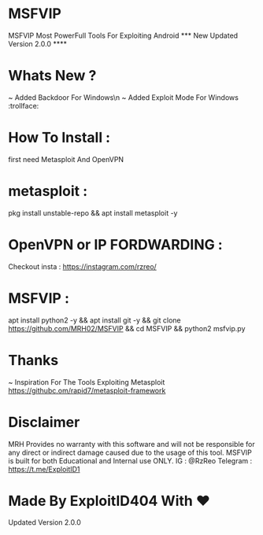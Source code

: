 # MSFVIP
MSFVIP Most PowerFull Tools For Exploiting Android
*** New Updated Version 2.0.0 ****

# Whats New ?
~ Added Backdoor For Windows\n
~ Added Exploit Mode For Windows
:trollface:

# How To Install :
first need Metasploit And OpenVPN

# metasploit :
pkg install unstable-repo && apt install metasploit -y

# OpenVPN or IP FORDWARDING :
Checkout insta : https://instagram.com/rzreo/

# MSFVIP :
apt install python2 -y && apt install git -y && git clone https://github.com/MRH02/MSFVIP && cd MSFVIP && python2 msfvip.py

# Thanks
~ Inspiration For The Tools Exploiting Metasploit
https://githubc.om/rapid7/metasploit-framework

# Disclaimer
MRH Provides no warranty with this software and will not be responsible for any direct or indirect damage caused due to the usage of this tool.
MSFVIP is built for both Educational and Internal use ONLY.
IG : @RzReo
Telegram : https://t.me/ExploitID1

# Made By ExploitID404 With :heart:
Updated Version 2.0.0
